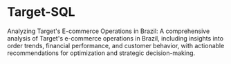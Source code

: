 # Target-SQL
Analyzing Target's E-commerce Operations in Brazil: A comprehensive analysis of Target's e-commerce operations in Brazil, including insights into order trends, financial performance, and customer behavior, with actionable recommendations for optimization and strategic decision-making.
